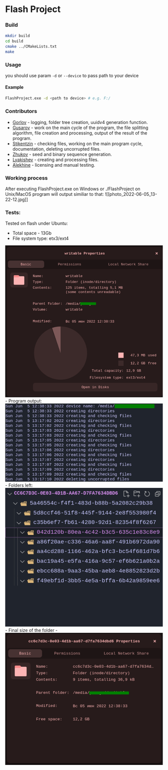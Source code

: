 Flash Project
========================
### Build
```bash
mkdir build
cd build
cmake ../CMakeLists.txt
make
```
### Usage
you should use param `-d` or `--device` to pass path to your device
#### Example
```bash
FlashProject.exe -d <path to device> # e.g. F:/
```
### Contributors
- [Gorlov](https://github.com/gxrlxv) - logging, folder tree creation, uuidv4 generation function.
- [Gusarov](https://github.com/gusarow4321) - work on the main cycle of the program, the file splitting algorithm, file creation and processing, output of the result of the program.
- [Stikentzin](https://github.com/Skijetler) - checking files, working on the main program cycle, documentation, deleting uncorrupted files.
- [Zhukov](https://github.com/Abuzik) - seed and binary sequence generation.
- [Lyakishev](https://github.com/Vasillisska) - creating and processing files.
- [Alekhine](https://github.com/alehindev) - licensing and manual testing. 


### Working process
After executing FlashProject.exe on Windows or ./FlashProject on Unix/MacOS program will output similiar to that:
![[photo_2022-06-05_13-22-12.jpg]]


### Tests:
Tested on flash under Ubuntu:
- Total space - 13Gb
- File system type: etx3/ext4
<img src="./images/Pasted image 20220605132957.png">
- Program output:
<img src="./images/photo_2022-06-05_13-22-12.jpg">
- Folders left:
<img src="./images/Pasted image 20220605132642.png">
- Final size of the folder - 
<img src="./images/Pasted image 20220605132907.png">
